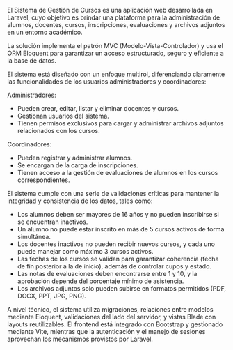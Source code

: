 El Sistema de Gestión de Cursos es una aplicación web desarrollada en Laravel, cuyo objetivo es brindar una plataforma para la administración de alumnos, docentes, cursos, inscripciones, evaluaciones y archivos adjuntos en un entorno académico.

La solución implementa el patrón MVC (Modelo-Vista-Controlador) y usa el ORM Eloquent para garantizar un acceso estructurado, seguro y eficiente a la base de datos.

El sistema está diseñado con un enfoque multirol, diferenciando claramente las funcionalidades de los usuarios administradores y coordinadores:

Administradores:
- Pueden crear, editar, listar y eliminar docentes y cursos.
- Gestionan usuarios del sistema.
- Tienen permisos exclusivos para cargar y administrar archivos adjuntos relacionados con los cursos.

Coordinadores:
- Pueden registrar y administrar alumnos.
- Se encargan de la carga de inscripciones.
- Tienen acceso a la gestión de evaluaciones de alumnos en los cursos correspondientes.

El sistema cumple con una serie de validaciones críticas para mantener la integridad y consistencia de los datos, tales como:
- Los alumnos deben ser mayores de 16 años y no pueden inscribirse si se encuentran inactivos.
- Un alumno no puede estar inscrito en más de 5 cursos activos de forma simultánea.
- Los docentes inactivos no pueden recibir nuevos cursos, y cada uno puede manejar como máximo 3 cursos activos.
- Las fechas de los cursos se validan para garantizar coherencia (fecha de fin posterior a la de inicio), además de controlar cupos y estado.
- Las notas de evaluaciones deben encontrarse entre 1 y 10, y la aprobación depende del porcentaje mínimo de asistencia.
- Los archivos adjuntos solo pueden subirse en formatos permitidos (PDF, DOCX, PPT, JPG, PNG).

A nivel técnico, el sistema utiliza migraciones, relaciones entre modelos mediante Eloquent, validaciones del lado del servidor, y vistas Blade con layouts reutilizables.
El frontend está integrado con Bootstrap y gestionado mediante Vite, mientras que la autenticación y el manejo de sesiones aprovechan los mecanismos provistos por Laravel.